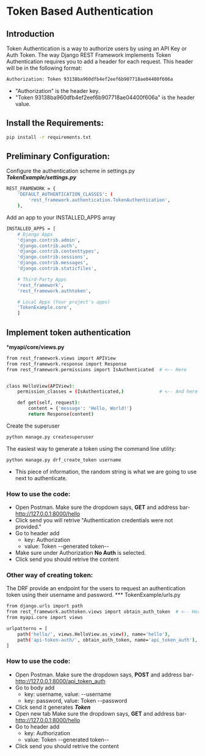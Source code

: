 # Token Based Authentication
## Introduction
Token Authentication is a way to authorize users by using an API Key or Auth Token. The way Django REST Framework implements Token Authentication requires you to add a header for each request. This header will be in the following format:
``` bash  
Authorization: Token 93138ba960dfb4ef2eef6b907718ae04400f606a
```
* "Authorization" is the header key.
* "Token 93138ba960dfb4ef2eef6b907718ae04400f606a" is the header value. 

## Install the Requirements:
``` bash 
pip install -r requirements.txt  
```
## Preliminary Configuration:
Configure the authentication scheme in settings.py
***TokenExample/settings.py***
``` bash
REST_FRAMEWORK = {
    'DEFAULT_AUTHENTICATION_CLASSES': (
        'rest_framework.authentication.TokenAuthentication',
    ),
```
Add an app to your INSTALLED_APPS array
``` bash
INSTALLED_APPS = [
    # Django Apps
    'django.contrib.admin',
    'django.contrib.auth',
    'django.contrib.contenttypes',
    'django.contrib.sessions',
    'django.contrib.messages',
    'django.contrib.staticfiles',

    # Third-Party Apps
    'rest_framework',
    'rest_framework.authtoken',

    # Local Apps (Your project's apps)
    'TokenExample.core',
    ]
```
## Implement token authentication
***myapi/core/views.py**
``` bash
from rest_framework.views import APIView
from rest_framework.response import Response
from rest_framework.permissions import IsAuthenticated  # <-- Here


class HelloView(APIView):
    permission_classes = (IsAuthenticated,)             # <-- And here

    def get(self, request):
        content = {'message': 'Hello, World!'}
        return Response(content)
```
Create the superuser
``` bash
python manage.py createsuperuser 
```
The easiest way to generate a token using the command line utility:
``` bash
python manage.py drf_create_token username
```
* This piece of information, the random string is what we are going to use next to authenticate.
### How to use the code:
* Open Postman. Make sure the dropdown says, **GET** and address bar- http://127.0.0.1:8000/hello
* Click send you will retrive "Authentication credentials were not provided."
* Go to header add
    * key: Authorization
    * value: Token --generated token--
* Make sure under Authorization **No Auth** is selected.
* Click send you should retrive the content

### Other way of creating token:
The DRF provide an endpoint for the users to request an authentication token using their username and password.
*** TokenExample/urls.py
``` bash
from django.urls import path
from rest_framework.authtoken.views import obtain_auth_token  # <-- Here
from myapi.core import views

urlpatterns = [
    path('hello/', views.HelloView.as_view(), name='hello'),
    path('api-token-auth/', obtain_auth_token, name='api_token_auth'),  # <-- And here
]
```
### How to use the code:
* Open Postman. Make sure the dropdown says, **POST** and address bar- http://127.0.0.1:8000/api_token_auth
* Go to body add
    * key: username, value: --username
    * key: password, value: Token --password
* Click send it generates ***Token***
* Open new tab Make sure the dropdown says, **GET** and address bar- http://127.0.0.1:8000/hello
* Go to header add
    * key: Authorization
    * value: Token --generated token--
* Click send you should retrive the content



